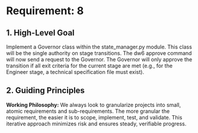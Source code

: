 # Requirement: 8

## 1. High-Level Goal

Implement a Governor class within the state_manager.py module. This class will be the single authority on stage transitions. The dw6 approve command will now send a request to the Governor. The Governor will only approve the transition if all exit criteria for the current stage are met (e.g., for the Engineer stage, a technical specification file must exist).

## 2. Guiding Principles

**Working Philosophy:** We always look to granularize projects into small, atomic requirements and sub-requirements. The more granular the requirement, the easier it is to scope, implement, test, and validate. This iterative approach minimizes risk and ensures steady, verifiable progress.
